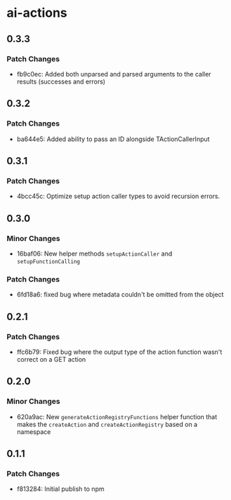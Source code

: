 # ai-actions

## 0.3.3

### Patch Changes

- fb9c0ec: Added both unparsed and parsed arguments to the caller results (successes and errors)

## 0.3.2

### Patch Changes

- ba644e5: Added ability to pass an ID alongside TActionCallerInput

## 0.3.1

### Patch Changes

- 4bcc45c: Optimize setup action caller types to avoid recursion errors.

## 0.3.0

### Minor Changes

- 16baf06: New helper methods `setupActionCaller` and `setupFunctionCalling`

### Patch Changes

- 6fd18a6: fixed bug where metadata couldn't be omitted from the object

## 0.2.1

### Patch Changes

- ffc6b79: Fixed bug where the output type of the action function wasn't correct on a GET action

## 0.2.0

### Minor Changes

- 620a9ac: New `generateActionRegistryFunctions` helper function that makes the `createAction` and `createActionRegistry` based on a namespace

## 0.1.1

### Patch Changes

- f813284: Initial publish to npm
